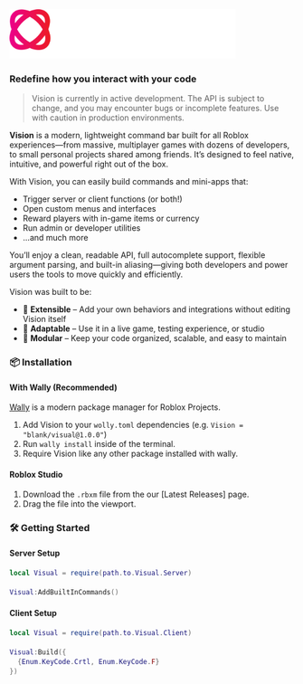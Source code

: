 <img width="400" style="height:auto;" src="./github-assets/vision-dark-theme.svg#gh-dark-mode-only" alt="Vision Logo">

### Redefine how you interact with your code

> Vision is currently in active development. The API is subject to change, and you may encounter bugs or incomplete features. Use with caution in production environments.

**Vision** is a modern, lightweight command bar built for all  Roblox experiences—from massive, multiplayer games with dozens of developers, to small personal projects shared among friends. It’s designed to feel native, intuitive, and powerful right out of the box.

With Vision, you can easily build commands and mini-apps that:
- Trigger server or client functions (or both!)
- Open custom menus and interfaces
- Reward players with in-game items or currency
- Run admin or developer utilities
- ...and much more

You’ll enjoy a clean, readable API, full autocomplete support, flexible argument parsing, and built-in aliasing—giving both developers and power users the tools to move quickly and efficiently.

Vision was built to be:
- 🔌 **Extensible** – Add your own behaviors and integrations without editing Vision itself
- 🧠 **Adaptable** – Use it in a live game, testing experience, or studio
- 🧩 **Modular** – Keep your code organized, scalable, and easy to maintain

### 📦 Installation

#### With Wally (Recommended)
[Wally](https://github.com/UpliftGames/wally) is a modern package manager for Roblox Projects.

1. Add Vision to your `wolly.toml` dependencies (e.g. `Vision = "blank/visual@1.0.0"`)
2. Run `wally install` inside of the terminal.
3. Require Vision like any other package installed with wally.

#### Roblox Studio
1. Download the `.rbxm` file from the our [Latest Releases] page.
2. Drag the file into the viewport.

### 🛠️ Getting Started

#### Server Setup
```lua
local Visual = require(path.to.Visual.Server)

Visual:AddBuiltInCommands()
```

#### Client Setup
```lua
local Visual = require(path.to.Visual.Client)

Visual:Build({
  {Enum.KeyCode.Crtl, Enum.KeyCode.F}
})
```
